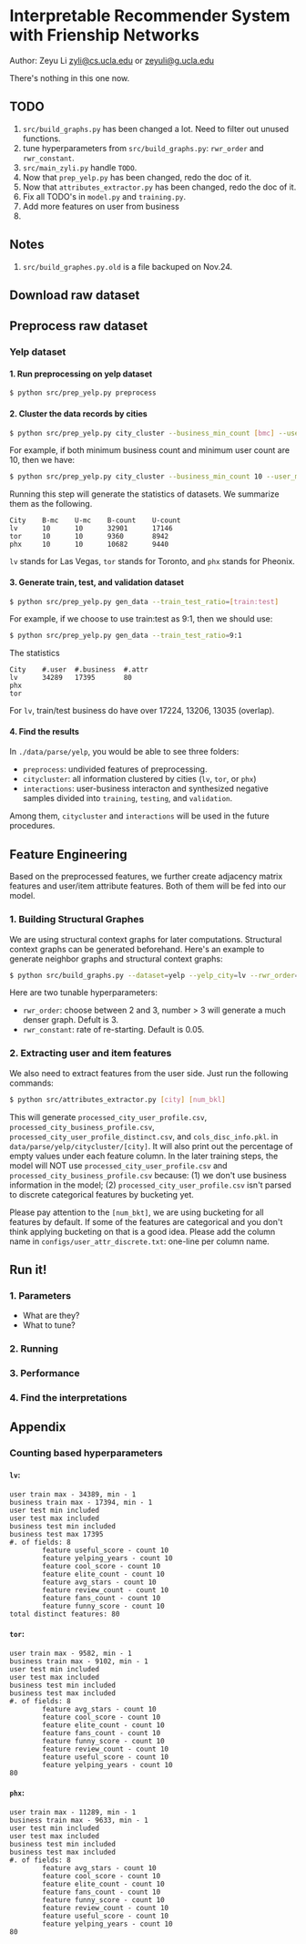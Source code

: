 # Interpretable Recommender System with Frienship Networks

Author: Zeyu Li <zyli@cs.ucla.edu> or <zeyuli@g.ucla.edu>

There's nothing in this one now.

## TODO
1. `src/build_graphs.py` has been changed a lot. Need to filter out unused functions.
2. tune hyperparameters from `src/build_graphs.py`: `rwr_order` and `rwr_constant`.
3. `src/main_zyli.py` handle `TODO`.
4. Now that `prep_yelp.py` has been changed, redo the doc of it.
5. Now that `attributes_extractor.py` has been changed, redo the doc of it.
6. Fix all TODO's in `model.py` and `training.py`.
7. Add more features on user from business 
8. 


## Notes
1. `src/build_graphes.py.old` is a file backuped on Nov.24.

## Download raw dataset

## Preprocess raw dataset

### Yelp dataset

#### 1. Run preprocessing on yelp dataset
```bash
$ python src/prep_yelp.py preprocess
```

#### 2. Cluster the data records by cities
```bash
$ python src/prep_yelp.py city_cluster --business_min_count [bmc] --user_min_count [umc]
```

For example, if both minimum business count and minimum user count are 10, then we have:
```bash
$ python src/prep_yelp.py city_cluster --business_min_count 10 --user_min_count 10
```

Running this step will generate the statistics of datasets. We summarize them as the following.
```text
City    B-mc    U-mc    B-count    U-count
lv      10      10      32901      17146
tor     10      10      9360       8942
phx     10      10      10682      9440
```
`lv` stands for Las Vegas, `tor` stands for Toronto, and `phx` stands for Pheonix.

#### 3. Generate train, test, and validation dataset
```bash
$ python src/prep_yelp.py gen_data --train_test_ratio=[train:test]
```
For example, if we choose to use train:test as 9:1, then we should use:
```bash
$ python src/prep_yelp.py gen_data --train_test_ratio=9:1
```

The statistics
```text
City    #.user  #.business  #.attr   
lv      34289   17395       80       
phx
tor
```

For `lv`, train/test business do have over 17224, 13206, 13035 (overlap).

#### 4. Find the results
In `./data/parse/yelp`, you would be able to see three folders:
* `preprocess`: undivided features of preprocessing.
* `citycluster`: all information clustered by cities (`lv`, `tor`, or `phx`)
* `interactions`: user-business interacton and synthesized negative samples divided into `training`,
    `testing`, and `validation`.


Among them, `citycluster` and `interactions` will be used in the future procedures.

## Feature Engineering 
Based on the preprocessed features, we further create adjacency matrix features 
and user/item attribute features. Both of them will be fed into our model.

### 1. Building Structural Graphes

We are using structural context graphs for later computations. 
Structural context graphs can be generated beforehand.
Here's an example to generate neighbor graphs and structural context graphs:
```bash
$ python src/build_graphs.py --dataset=yelp --yelp_city=lv --rwr_order=3 --rwr_constant 0.05 --use_sparse_mat=True
```
Here are two tunable hyperparameters:
* `rwr_order`: choose between 2 and 3, number > 3 will generate a much denser graph. Defult is 3.
* `rwr_constant`: rate of re-starting. Default is 0.05.


### 2. Extracting user and item features

We also need to extract features from the user side. Just run the following commands:
```bash
$ python src/attributes_extractor.py [city] [num_bkl]
```
This will generate `processed_city_user_profile.csv`, `processed_city_business_profile.csv`, `processed_city_user_profile_distinct.csv`, and `cols_disc_info.pkl`.
in `data/parse/yelp/citycluster/[city]`. 
It will also print out the percentage of empty values under each feature column.
In the later training steps, the model will NOT use `processed_city_user_profile.csv` and `processed_city_business_profile.csv` because: (1) we don't use business information in the model; (2) `processed_city_user_profile.csv` isn't parsed to discrete categorical features by bucketing yet.

Please pay attention to the `[num_bkt]`, we are using bucketing for all features by default. If some of the features are categorical and you don't think applying bucketing on that is a good idea. Please add the column name in `configs/user_attr_discrete.txt`: one-line per column name.


## Run it!

### 1. Parameters
 - What are they?
 - What to tune?

### 2. Running 

### 3. Performance

### 4. Find the interpretations


## Appendix

### Counting based hyperparameters

#### `lv`:
```text
user train max - 34389, min - 1
business train max - 17394, min - 1
user test min included
user test max included
business test min included
business test max 17395
#. of fields: 8
        feature useful_score - count 10
        feature yelping_years - count 10
        feature cool_score - count 10
        feature elite_count - count 10
        feature avg_stars - count 10
        feature review_count - count 10
        feature fans_count - count 10
        feature funny_score - count 10
total distinct features: 80
```

#### `tor`:
```text
user train max - 9582, min - 1
business train max - 9102, min - 1
user test min included
user test max included
business test min included
business test max included
#. of fields: 8
        feature avg_stars - count 10
        feature cool_score - count 10
        feature elite_count - count 10
        feature fans_count - count 10
        feature funny_score - count 10
        feature review_count - count 10
        feature useful_score - count 10
        feature yelping_years - count 10
80
```

#### `phx`:
```text
user train max - 11289, min - 1
business train max - 9633, min - 1
user test min included
user test max included
business test min included
business test max included
#. of fields: 8
        feature avg_stars - count 10
        feature cool_score - count 10
        feature elite_count - count 10
        feature fans_count - count 10
        feature funny_score - count 10
        feature review_count - count 10
        feature useful_score - count 10
        feature yelping_years - count 10
80
```


